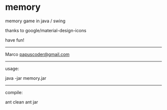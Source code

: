 # memory
memory game in java / swing

thanks to google/material-design-icons

have fun!

----------------------------------------------------

Marco 
papuscoder@gmail.com

----------------------------------------------------
usage:

java -jar memory.jar



---------------------------------------------------
compile:


ant clean
ant jar
